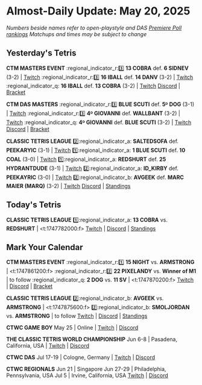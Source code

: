 # Almost-Daily Update: May 20, 2025
*Numbers beside names refer to open-playstyle and DAS [Premiere Poll rankings](https://premierepoll.wordpress.com/)*
*Matchups and times may be subject to change*

## Yesterday's Tetris
**CTM MASTERS EVENT**
:regional_indicator_r::three:  **13 COBRA** def. **6 SIDNEV** (3-2)  |  [Twitch](https://www.twitch.tv/videos/2462356432?t=00h15m50s)
:regional_indicator_r::three:  **16 IBALL** def. **14 DANV** (3-2)  |  [Twitch](https://www.twitch.tv/videos/2462356432?t=01h25m22s)
:regional_indicator_q:  **16 IBALL** def. **13 COBRA** (3-2)  |  [Twitch](https://www.twitch.tv/videos/2462356432?t=02h36m59s)
[Discord](https://go.ctm.gg/discord)  |  [Bracket](https://go.ctm.gg/event/ctm-may-2025/masters-event/)

**CTM DAS MASTERS**
:regional_indicator_r::three:  **BLUE SCUTI** def. **5ᴰ DOG** (3-1)  |  [Twitch](https://www.twitch.tv/videos/2462212212?t=00h16m50s)
:regional_indicator_r::three:  **4ᴰ GIOVANNI** def. **WALLBANT** (3-2)  |  [Twitch](https://www.twitch.tv/videos/2462212212?t=01h04m58s)
:regional_indicator_q:  **4ᴰ GIOVANNI** def. **BLUE SCUTI** (3-2)  |  [Twitch](https://www.twitch.tv/videos/2462212212?t=01h56m33s)
[Discord](https://go.ctm.gg/discord)  |  [Bracket](https://go.ctm.gg/event/ctm-das-masters-may-2025/das-masters/)

**CLASSIC TETRIS LEAGUE**
:two::regional_indicator_a:  **SALTEDSOFA** def. **PEEKARYIC** (3-1)  |  [Twitch](https://www.twitch.tv/videos/2462439466?t=00h15m46s)
:one::regional_indicator_a:  **1 BLUE SCUTI** def. **10 COAL** (3-0)  |  [Twitch](https://www.twitch.tv/videos/2462439466?t=01h09m20s)
:one::regional_indicator_a:  **REDSHURT** def. **25 HYDRANTDUDE** (3-1)  |  [Twitch](https://www.twitch.tv/videos/2462439466?t=01h43m22s)
:two::regional_indicator_a:  **ID_KIRBY** def. **PEEKAYRIC** (3-0)  |  [Twitch](https://www.twitch.tv/videos/2463121112?t=00h10m10s)
:two::regional_indicator_b:  **AVGEEK** def. **MARC MAIER (MARQ)** (3-2)  |  [Twitch](https://www.twitch.tv/videos/2463121112?t=00h48m16s)
[Discord](https://tinyurl.com/classictetrisleague)  |  [Standings](https://ctlscoreboard.herokuapp.com)

## Today's Tetris
**CLASSIC TETRIS LEAGUE**
:one::regional_indicator_a:  **13 COBRA** vs. **REDSHURT**  |  <t:1747782000:f>
[Twitch](https://twitch.tv/classictetrisleague)  |  [Discord](https://tinyurl.com/classictetrisleague)  |  [Standings](https://ctlscoreboard.herokuapp.com)

## Mark Your Calendar
**CTM MASTERS EVENT**
:regional_indicator_r::one:  **15 NIGHT** vs. **ARMSTRONG**  |  <t:1747861200:f>
:regional_indicator_r::two:  **22 PIXELANDY** vs. **Winner of M1**  |  to follow
:regional_indicator_q:  **2 DOG** vs. **11 SV**  |  <t:1747870200:f>
[Twitch](https://twitch.tv/monthlytetris)  |  [Discord](https://go.ctm.gg/discord)  |  [Bracket](https://go.ctm.gg/event/ctm-may-2025/masters-event/)

**CLASSIC TETRIS LEAGUE**
:two::regional_indicator_b:  **AVGEEK** vs. **ARMSTRONG**  |  <t:1747875600:f>
:two::regional_indicator_b:  **SMOLJORDAN** vs. **ARMSTRONG**  |  to follow
[Twitch](https://twitch.tv/classictetrisleague)  |  [Discord](https://tinyurl.com/classictetrisleague)  |  [Standings](https://ctlscoreboard.herokuapp.com)

**CTWC GAME BOY**
May 25  |  Online  |  [Twitch](https://www.twitch.tv/classictetris)  |  [Discord](https://discord.gg/CaGnn5dKK7)

**THE CLASSIC TETRIS WORLD CHAMPIONSHIP**
Jun 6-8  |  Pasadena, California, USA  |  [Twitch](https://www.twitch.tv/classictetris)  |  [Discord](https://tinyurl.com/ctwcdiscord)

**CTWC DAS**
Jul 17-19  |  Cologne, Germany  |  [Twitch](https://www.twitch.tv/classictetris)  |  [Discord](https://tinyurl.com/ctwcdiscord)

**CTWC REGIONALS**
Jun 21  |  Singapore
Jun 27-29  |  Philadelphia, Pennsylvania, USA
Jul 5  |  Irvine, California, USA
[Twitch](https://www.twitch.tv/classictetris)  |  [Discord](https://tinyurl.com/ctwcdiscord)
